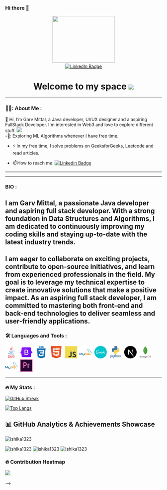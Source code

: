 ### Hi there 👋

<div id="header" align="center">
  <img src="https://giphy.com/gifs/screen-monitor-closeup-26tn33aiTi1jkl6H6" width="200" height="150"/>
</div>
<div id="badges" align="center">
  <a href="https://www.linkedin.com/in/garv-mittal-5243951bb">
    <img src="https://img.shields.io/badge/LinkedIn-blue?style=for-the-badge&logo=linkedin&logoColor=white" alt="LinkedIn Badge"/>
  </a>
</div>

<h1 align="center">
  Welcome to my space
  <img src="https://media.giphy.com/media/hvRJCLFzcasrR4ia7z/giphy.gif" width="30px"/>
</h1>


<hr>

### 👨‍💻: About Me :
👋 Hi, I’m Garv Mittal, a Java developer, UI/UX designer and a aspiring FullStack Developer. I'm interested in Web3 and love to explore different stuff.
<img src="https://media.giphy.com/media/WUlplcMpOCEmTGBtBW/giphy.gif" width="30">
<br>
-📖: Exploring ML Algorithms whenever I have free time.

- :zap: In my free time, I solve problems on GeeksforGeeks, Leetcode and read articles.

- :mailbox:How to reach me: [![Linkedin Badge](https://img.shields.io/badge/-linkedIn-blue?style=flat&logo=linkedin&logoColor=white)](https://www.linkedin.com/in/garv-mittal-5243951bb)

---
<hr>

### BIO :
I am Garv Mittal, a passionate Java developer and aspiring full stack developer. With a strong foundation in Data Structures and Algorithms, I am dedicated to continuously improving my coding skills and staying up-to-date with the latest industry trends.
---
I am eager to collaborate on exciting projects, contribute to open-source initiatives, and learn from experienced professionals in the field. My goal is to leverage my technical expertise to create innovative solutions that make a positive impact. As an aspiring full stack developer, I am committed to mastering both front-end and back-end technologies to deliver seamless and user-friendly applications.
---

### :hammer_and_wrench: Languages and Tools :

<div>
  <img src="https://github.com/devicons/devicon/blob/master/icons/java/java-original-wordmark.svg" title="Java" alt="Java" width="40" height="40"/>&nbsp;
  <img src="https://github.com/devicons/devicon/blob/master/icons/bootstrap/bootstrap-original.svg" title="Bootstarp" alt="bootstrap" width="40" height="40"/>&nbsp;
  <img src="https://github.com/devicons/devicon/blob/master/icons/css3/css3-plain-wordmark.svg"  title="CSS3" alt="CSS" width="40" height="40"/>&nbsp;
  <img src="https://github.com/devicons/devicon/blob/master/icons/html5/html5-original.svg" title="HTML5" alt="HTML" width="40" height="40"/>&nbsp;
  <img src="https://github.com/devicons/devicon/blob/master/icons/javascript/javascript-original.svg" title="JavaScript" alt="JavaScript" width="40" height="40">&nbsp;
  <img src="https://github.com/devicons/devicon/blob/master/icons/mysql/mysql-original-wordmark.svg" title="MySQL"  alt="MySQL" width="40" height="40"/>&nbsp;
  <img src="https://github.com/devicons/devicon/blob/master/icons/canva/canva-original.svg" title='canvas' alt='canvas' width='40' height='40'/>&nbsp;
  <img src="https://github.com/devicons/devicon/blob/master/icons/python/python-original-wordmark.svg" alt='python' width='40' height='40'/>&nbsp;
  <img src="https://github.com/devicons/devicon/blob/master/icons/nextjs/nextjs-original.svg" title="nextjs" **alt="nextjs" width="40" height="40"/>&nbsp;
  <img src="https://github.com/devicons/devicon/blob/master/icons/mongodb/mongodb-original-wordmark.svg" title="mongodb" **alt="mongodb" width="40" height="40"/>&nbsp;
  <img src="https://github.com/devicons/devicon/blob/master/icons/mysql/mysql-original-wordmark.svg" title="MySQL" **alt="MySQL" width="40" height="40"/>&nbsp;
  <img src="https://github.com/devicons/devicon/blob/master/icons/premierepro/premierepro-original.svg" title="PremierePro" **alt="PremierePro" width="40" height="40"/>
</div>

---

### :fire: My Stats :

[![GitHub Streak](http://github-readme-streak-stats.herokuapp.com?user=garv-mittal&theme=dark)](https://git.io/streak-stats)

[![Top Langs](https://github-readme-stats.vercel.app/api/top-langs/?username=garv-mittal&layout=compact&theme=vision-friendly-dark)](https://github.com/anuraghazra/github-readme-stats)


## 📊 GitHub Analytics & Achievements Showcase

<div align="left">
<p align="left"> <img src="https://komarev.com/ghpvc/?username=ishika1323&label=Profile%20views&color=0e75b6&style=flat" alt="ishika1323" /> </p>
  
<img align="center" src="https://github-readme-stats.vercel.app/api/top-langs?username=garv-mittal&show_icons=true&locale=en&layout=compact&theme=monokai" alt="ishika1323" />

<img align="center" src="https://github-readme-stats.vercel.app/api?username=garv-mittal&show_icons=true&locale=en&theme=monokai&hide_border=true&count_private=true" alt="ishika1323" />

<img align="center" src="https://github-readme-streak-stats.herokuapp.com/?user=garv-mittal&theme=monokai&hide_border=true" alt="ishika1323" />

### 🔥 Contribution Heatmap
<img src="https://github-readme-activity-graph.vercel.app/graph?username=garv-mittal&theme=monokai&bg_color=1a1b27&color=be95ff&line=7f39fb&point=00daf7&area=true&hide_border=true" />

</div>


-->
